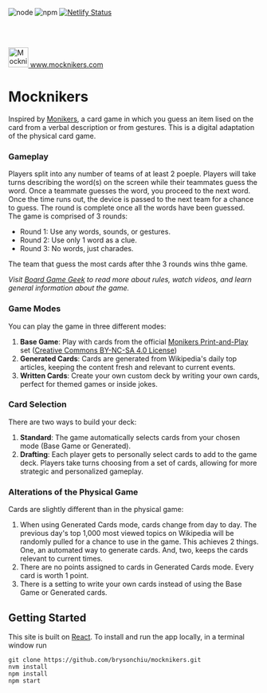 <img src="https://img.shields.io/badge/node-v16.19.0-bgrightreen.svg?style=flat-square" alt="node" /> <img src="https://img.shields.io/badge/npm-v8.19.3-red.svg?style=flat-square" alt="npm" />
[![Netlify Status](https://api.netlify.com/api/v1/badges/230945f9-9e67-435b-b2ad-1dd018a85fa7/deploy-status)](https://app.netlify.com/sites/mocknikers/deploys)

<br />

<br />

<a href="https://www.mocknikers.com" target="_blank"><img src="https://www.mocknikers.com/android-chrome-512x512.png" alt="Mocknikers" height="40" width="40" /> www.mocknikers.com</a>

# Mocknikers

Inspired by <a href="https://www.cmyk.games/products/monikers" target="_blank">Monikers</a>, a card game in which you guess an item lised on the card from a verbal description or from gestures. This is a digital adaptation of the physical card game.

### Gameplay

Players split into any number of teams of at least 2 poeple. Players will take turns describing the word(s) on the screen while their teammates guess the word. Once a teammate guesses the word, you proceed to the next word. Once the time runs out, the device is passed to the next team for a chance to guess. The round is complete once all the words have been guessed. The game is comprised of 3 rounds:

- Round 1: Use any words, sounds, or gestures.
- Round 2: Use only 1 word as a clue.
- Round 3: No words, just charades.

The team that guess the most cards after thhe 3 rounds wins thhe game.

_Visit <a href="https://boardgamegeek.com/boardgame/156546/monikers" target="_blank">Board Game Geek</a> to read more about rules, watch videos, and learn general information about the game._

### Game Modes

You can play the game in three different modes:

1. **Base Game**: Play with cards from the official [Monikers Print-and-Play](https://s3.amazonaws.com/www.monikersgame.com/Press+kit/Monikers+PnP.pdf) set ([Creative Commons BY-NC-SA 4.0 License](https://creativecommons.org/licenses/by-nc-sa/4.0/deed.en))
2. **Generated Cards**: Cards are generated from Wikipedia's daily top articles, keeping the content fresh and relevant to current events.
3. **Written Cards**: Create your own custom deck by writing your own cards, perfect for themed games or inside jokes.

### Card Selection

There are two ways to build your deck:

1. **Standard**: The game automatically selects cards from your chosen mode (Base Game or Generated).
2. **Drafting**: Each player gets to personally select cards to add to the game deck. Players take turns choosing from a set of cards, allowing for more strategic and personalized gameplay.

### Alterations of the Physical Game

Cards are slightly different than in the physical game:

1. When using Generated Cards mode, cards change from day to day. The previous day's top 1,000 most viewed topics on Wikipedia will be randomly pulled for a chance to use in the game. This achieves 2 things. One, an automated way to generate cards. And, two, keeps the cards relevant to current times.
2. There are no points assigned to cards in Generated Cards mode. Every card is worth 1 point.
3. There is a setting to write your own cards instead of using the Base Game or Generated cards.

## Getting Started

This site is built on <a href="https://react.dev" target="_blank">React</a>. To install and run the app locally, in a terminal window run

    git clone https://github.com/brysonchiu/mocknikers.git
    nvm install
    npm install
    npm start
